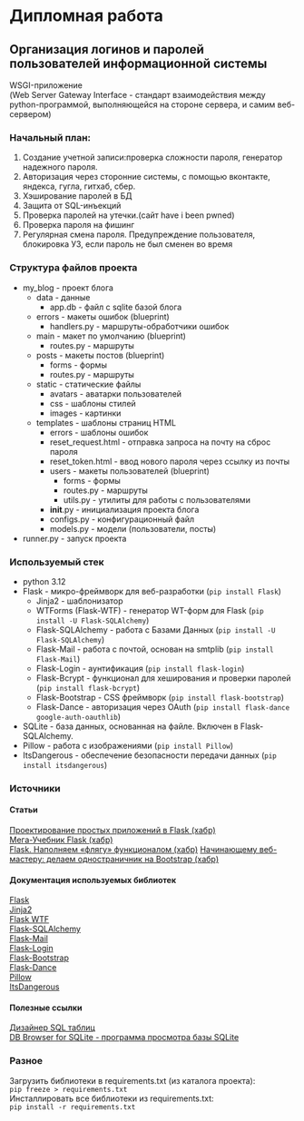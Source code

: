 # Дипломная работа
## Организация логинов и паролей пользователей информационной системы
WSGI-приложение  
(Web Server Gateway Interface - стандарт взаимодействия между python-программой,
выполняющейся на стороне сервера, и самим веб-сервером) 

### Начальный план:
1) Создание учетной записи:проверка сложности пароля, генератор надежного пароля.
2) Авторизация через сторонние системы, с помощью вконтакте, яндекса, гугла, гитхаб, сбер.
3) Хэширование паролей в БД
4) Защита от SQL-инъекций
5) Проверка паролей на утечки.(сайт have i been pwned)
6) Проверка пароля на фишинг
7) Регулярная смена пароля. Предупреждение пользователя, блокировка УЗ, если пароль не был сменен во время

### Структура файлов проекта
* my_blog - проект блога
  * data - данные
    * app.db - файл с sqlite базой блога
  * errors - макеты ошибок (blueprint)
    * handlers.py - маршруты-обработчики ошибок
  * main - макет по умолчанию (blueprint)
    * routes.py - маршруты
  * posts - макеты постов (blueprint)
    * forms - формы
    * routes.py - маршруты
  * static - статические файлы
    * avatars - аватарки пользователей
    * css - шаблоны стилей
    * images - картинки
  * templates - шаблоны страниц HTML
    * errors - шаблоны ошибок
    * reset_request.html - отправка запроса на почту на сброс пароля
    * reset_token.html - ввод нового пароля через ссылку из почты
    * users - макеты пользователей (blueprint)
      * forms - формы
      * routes.py - маршруты
      * utils.py - утилиты для работы с пользователями
    * __init__.py - инициализация проекта блога
    * configs.py - конфигурационный файл
    * models.py - модели (пользователи, посты)
* runner.py - запуск проекта

### Используемый стек
* python 3.12
* Flask - микро-фреймворк для веб-разработки (`pip install Flask`)
  * Jinja2 - шаблонизатор
  * WTForms (Flask-WTF) - генератор WT-форм для Flask (`pip install -U Flask-SQLAlchemy`)
  * Flask-SQLAlchemy - работа с Базами Данных (`pip install -U Flask-SQLAlchemy`)
  * Flask-Mail - работа с почтой, основан на smtplib (`pip install Flask-Mail`)
  * Flask-Login - аунтификация (`pip install flask-login`)
  * Flask-Bcrypt - функционал для хеширования и проверки паролей (`pip install flask-bcrypt`)
  * Flask-Bootstrap - CSS фреймворк (`pip install flask-bootstrap`)
  * Flask-Dance - авторизация через OAuth (`pip install flask-dance google-auth-oauthlib`)
* SQLite - база данных, основанная на файле. Включен в Flask-SQLAlchemy.
* Pillow - работа с изображениями (`pip install Pillow`)
* ItsDangerous - обеспечение безопасности передачи данных (`pip install itsdangerous`)

### Источники
#### Статьи
[Проектирование простых приложений в Flask (хабр)](https://habr.com/ru/articles/275099/)  
[Мега-Учебник Flask (хабр)](https://habr.com/ru/articles/193242/)  
[Flask. Наполняем «флягу» функционалом (хабр)](https://habr.com/ru/articles/251415/)
[Начинающему веб-мастеру: делаем одностраничник на Bootstrap (хабр)](https://habr.com/ru/companies/ruvds/articles/350758/)

#### Документация используемых библиотек
[Flask](https://flask.palletsprojects.com/en/stable/)  
[Jinja2](https://jinja.palletsprojects.com/en/stable/)  
[Flask WTF](https://flask-wtf.readthedocs.io/en/1.2.x/)  
[Flask-SQLAlchemy](https://flask-sqlalchemy.readthedocs.io/en/stable/)  
[Flask-Mail](https://flask-mail.readthedocs.io/en/latest/)  
[Flask-Login](https://flask-login.readthedocs.io/en/latest/)  
[Flask-Bootstrap](https://getbootstrap.com/docs/3.3/getting-started/)  
[Flask-Dance](https://flask-dance.readthedocs.io/en/latest/#)  
[Pillow](https://pillow.readthedocs.io/en/stable/)  
[ItsDangerous](https://itsdangerous.palletsprojects.com/en/stable/)  

#### Полезные ссылки
[Дизайнер SQL таблиц](https://sql.toad.cz/?)  
[DB Browser for SQLite - программа просмотра базы SQLite](https://sqlitebrowser.org/dl/)  

### Разное
Загрузить библиотеки в requirements.txt (из каталога проекта):  
`pip freeze > requirements.txt`  
Инсталлировать все библиотеки из requirements.txt:  
`pip install -r requirements.txt`  

